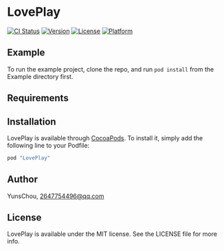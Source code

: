 # LovePlay

[![CI Status](http://img.shields.io/travis/YunsChou/LovePlay.svg?style=flat)](https://travis-ci.org/YunsChou/LovePlay)
[![Version](https://img.shields.io/cocoapods/v/LovePlay.svg?style=flat)](http://cocoapods.org/pods/LovePlay)
[![License](https://img.shields.io/cocoapods/l/LovePlay.svg?style=flat)](http://cocoapods.org/pods/LovePlay)
[![Platform](https://img.shields.io/cocoapods/p/LovePlay.svg?style=flat)](http://cocoapods.org/pods/LovePlay)

## Example

To run the example project, clone the repo, and run `pod install` from the Example directory first.

## Requirements

## Installation

LovePlay is available through [CocoaPods](http://cocoapods.org). To install
it, simply add the following line to your Podfile:

```ruby
pod "LovePlay"
```

## Author

YunsChou, 2647754496@qq.com

## License

LovePlay is available under the MIT license. See the LICENSE file for more info.
